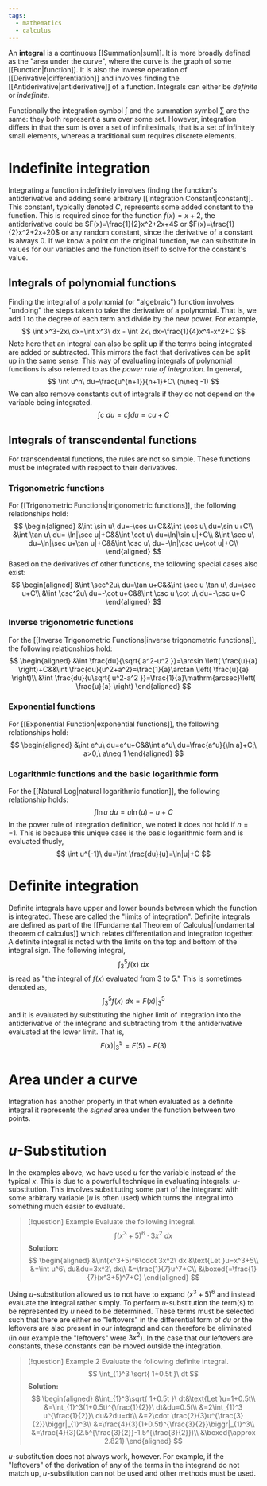 ```yaml
---
tags:
  - mathematics
  - calculus
---
```

An **integral** is a continuous [[Summation|sum]]. It is more broadly defined as the "area under the curve", where the curve is the graph of some [[Function|function]]. It is also the inverse operation of [[Derivative|differentiation]] and involves finding the [[Antiderivative|antiderivative]] of a function. Integrals can either be *definite* or *indefinite*. 

Functionally the integration symbol $\int$ and the summation symbol $\sum$ are the same: they both represent a sum over some set. However, integration differs in that the sum is over a set of infinitesimals, that is a set of infinitely small elements, whereas a traditional sum requires discrete elements. 
# Indefinite integration
Integrating a function indefinitely involves finding the function's antiderivative and adding some arbitrary [[Integration Constant|constant]]. This constant, typically denoted $C$, represents some added constant to the function. This is required since for the function $f(x)=x+2$, the antiderivative could be $F(x)=\frac{1}{2}x^2+2x+4$ or $F(x)=\frac{1}{2}x^2+2x+20$ or any random constant, since the derivative of a constant is always $0$.  If we know a point on the original function, we can substitute in values for our variables and the function itself to solve for the constant's value.
## Integrals of polynomial functions
Finding the integral of a polynomial (or "algebraic") function involves "undoing" the steps taken to take the derivative of a polynomial. That is, we add $1$ to the degree of each term and divide by the new power. For example,
$$
\int x^3-2x\ dx=\int x^3\ dx - \int 2x\ dx=\frac{1}{4}x^4-x^2+C
$$
Note here that an integral can also be split up if the terms being integrated are added or subtracted. This mirrors the fact that derivatives can be split up in the same sense.  This way of evaluating integrals of polynomial functions is also referred to as the *power rule of integration*. In general,
$$
\int u^n\ du=\frac{u^{n+1}}{n+1}+C\ (n\neq -1)
$$
We can also remove constants out of integrals if they do not depend on the variable being integrated.
$$
\int c\ du=c\int du= cu + C
$$
## Integrals of transcendental functions
For transcendental functions, the rules are not so simple. These functions must be integrated with respect to their derivatives. 
### Trigonometric functions
For [[Trigonometric Functions|trigonometric functions]], the following relationships hold:
$$
\begin{aligned}
&\int \sin u\ du=-\cos u+C&&\int \cos u\ du=\sin u+C\\
&\int \tan u\ du= \ln|\sec u|+C&&\int \cot u\ du=\ln|\sin u|+C\\
&\int \sec u\ du=\ln|\sec u+\tan u|+C&&\int \csc u\ du=-\ln|\csc u+\cot u|+C\\
\end{aligned}
$$
Based on the derivatives of other functions, the following special cases also exist:
$$
\begin{aligned}
&\int \sec^2u\ du=\tan u+C&&\int \sec u \tan u\ du=\sec u+C\\
&\int \csc^2u\ du=-\cot u+C&&\int \csc u \cot u\ du=-\csc u+C
\end{aligned}
$$
### Inverse trigonometric functions
For the [[Inverse Trigonometric Functions|inverse trigonometric functions]], the following relationships hold:
$$
\begin{aligned}
&\int \frac{du}{\sqrt{ a^2-u^2 }}=\arcsin \left( \frac{u}{a} \right)+C&&\int \frac{du}{u^2+a^2}=\frac{1}{a}\arctan \left( \frac{u}{a} \right)\\
&\int \frac{du}{u\sqrt{ u^2-a^2 }}=\frac{1}{a}\mathrm{arcsec}\left( \frac{u}{a} \right)
\end{aligned}
$$
### Exponential functions
For [[Exponential Function|exponential functions]], the following relationships hold:
$$
\begin{aligned}
&\int e^u\ du=e^u+C&&\int a^u\ du=\frac{a^u}{\ln a}+C;\  a>0,\ a\neq 1
\end{aligned}
$$

### Logarithmic functions and the basic logarithmic form
For the [[Natural Log|natural logarithmic function]], the following relationship holds:
$$
\int \ln u\ du=u\ln (u)-u+C
$$
In the power rule of integration definition, we noted it does not hold if $n=-1$. This is because this unique case is the basic logarithmic form and is evaluated thusly,
$$
\int u^{-1}\ du=\int \frac{du}{u}=\ln|u|+C
$$
# Definite integration
Definite integrals have upper and lower bounds between which the function is integrated. These are called the "limits of integration". Definite integrals are defined as part of the [[Fundamental Theorem of Calculus|fundamental theorem of calculus]] which relates differentiation and integration together. A definite integral is noted with the limits on the top and bottom of the integral sign. The following integral,
$$
\int_{3}^5f(x)\ dx
$$
is read as "the integral of $f(x)$ evaluated from $3$ to $5$." This is sometimes denoted as,
$$
\int_{3}^5 f(x)\ dx= F(x)\biggr|_{3}^5
$$
and it is evaluated by substituting the higher limit of integration into the antiderivative of the integrand and subtracting from it the antiderivative evaluated at the lower limit. That is,
$$
F(x)\biggr|_{3}^5=F(5)-F(3)
$$
# Area under a curve
Integration has another property in that when evaluated as a definite integral it represents the *signed* area under the function between two points. 

# $u$-Substitution
In the examples above, we have used $u$ for the variable instead of the typical $x$. This is due to a powerful technique in evaluating integrals: $u$-substitution. This involves substituting some part of the integrand with some arbitrary variable ($u$ is often used) which turns the integral into something much easier to evaluate. 
>[!question] Example
>Evaluate the following integral.
>$$
>\int(x^3+5)^6\cdot 3x^2\ dx
>$$
>**Solution:**
>$$
>\begin{aligned}
>&\int(x^3+5)^6\cdot 3x^2\ dx
>&\text{Let }u=x^3+5\\
>&=\int u^6\ du&du=3x^2\ dx\\
>&=\frac{1}{7}u^7+C\\
>&\boxed{=\frac{1}{7}(x^3+5)^7+C}
>\end{aligned}
>$$

Using $u$-substitution allowed us to not have to expand $(x^3+5)^6$ and instead evaluate the integral rather simply. To perform $u$-substitution the term(s) to be represented by $u$ need to be determined. These terms must be selected such that there are either no "leftovers" in the differential form of $du$ or the leftovers are also present in our integrand and can therefore be eliminated (in our example the "leftovers" were $3x^2$). In the case that our leftovers are constants, these constants can be moved outside the integration.
>[!question] Example 2
>Evaluate the following definite integral.
>$$
>\int_{1}^3 \sqrt{ 1+0.5t }\ dt
>$$
>**Solution:**
>$$
>\begin{aligned}
>&\int_{1}^3\sqrt{ 1+0.5t }\ dt&\text{Let }u=1+0.5t\\
>&=\int_{1}^3(1+0.5t)^{\frac{1}{2}}\ dt&du=0.5t\\
>&=2\int_{1}^3 u^{\frac{1}{2}}\ du&2du=dt\\
>&=2\cdot \frac{2}{3}u^{\frac{3}{2}}\biggr|_{1}^3\\
>&=\frac{4}{3}(1+0.5t)^{\frac{3}{2}}\biggr|_{1}^3\\
>&=\frac{4}{3}(2.5^{\frac{3}{2}}-1.5^{\frac{3}{2}})\\
>&\boxed{\approx 2.821}
>\end{aligned}
>$$

$u$-substitution does not always work, however. For example, if the "leftovers" of the derivation of any of the terms in the integrand do not match up, $u$-substitution can not be used and other methods must be used.